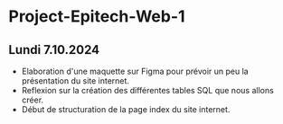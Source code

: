 # Project-Epitech-Web-1
## Lundi 7.10.2024
- Elaboration d'une maquette sur Figma pour prévoir un peu la présentation du site internet.
- Reflexion sur la création des différentes tables SQL que nous allons créer.
- Début de structuration de la page index du site internet.
